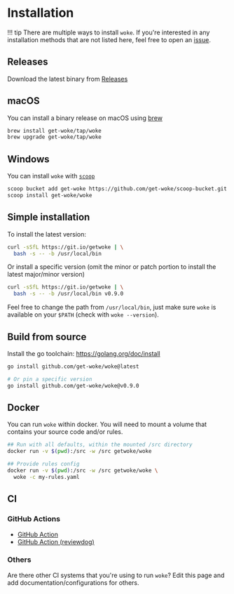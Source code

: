 # Installation

!!! tip
    There are multiple ways to install `woke`. If you're interested in any installation methods
    that are not listed here, feel free to open an [issue]({{config.repo_url}}issues).

## Releases

Download the latest binary from [Releases]({{config.repo_url}}/releases/latest)

## macOS

You can install a binary release on macOS using [brew](https://brew.sh)

```bash
brew install get-woke/tap/woke
brew upgrade get-woke/tap/woke
```

## Windows

You can install `woke` with [`scoop`](https://scoop.sh/)

```sh
scoop bucket add get-woke https://github.com/get-woke/scoop-bucket.git
scoop install get-woke/woke
```

## Simple installation

To install the latest version:

```bash
curl -sSfL https://git.io/getwoke | \
  bash -s -- -b /usr/local/bin
```

Or install a specific version (omit the minor or patch portion to install the latest major/minor version)

```bash
curl -sSfL https://git.io/getwoke | \
  bash -s -- -b /usr/local/bin v0.9.0
```

Feel free to change the path from `/usr/local/bin`, just make sure `woke`
is available on your `$PATH` (check with `woke --version`).

## Build from source

Install the go toolchain: <https://golang.org/doc/install>

```bash
go install github.com/get-woke/woke@latest

# Or pin a specific version
go install github.com/get-woke/woke@v0.9.0
```

## Docker

You can run `woke` within docker. You will need to mount a volume that contains your source code and/or rules.

```bash
## Run with all defaults, within the mounted /src directory
docker run -v $(pwd):/src -w /src getwoke/woke

## Provide rules config
docker run -v $(pwd):/src -w /src getwoke/woke \
  woke -c my-rules.yaml
```

## CI

### GitHub Actions

- [GitHub Action](https://github.com/marketplace/actions/run-woke)
- [GitHub Action (reviewdog)](https://github.com/marketplace/actions/run-woke-with-reviewdog)

### Others

Are there other CI systems that you're using to run `woke`? Edit this page and add documentation/configurations for others.
